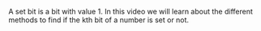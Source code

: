 A set bit is a bit with value 1. In this video we will learn about the different methods to find if the kth bit of a number is set or not.
